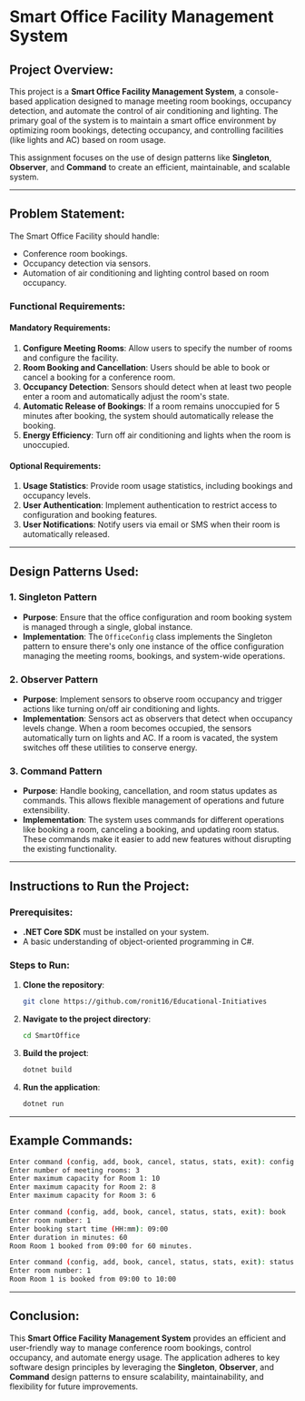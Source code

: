 # Smart Office Facility Management System

## Project Overview:

This project is a **Smart Office Facility Management System**, a console-based application designed to manage meeting room bookings, occupancy detection, and automate the control of air conditioning and lighting. The primary goal of the system is to maintain a smart office environment by optimizing room bookings, detecting occupancy, and controlling facilities (like lights and AC) based on room usage.

This assignment focuses on the use of design patterns like **Singleton**, **Observer**, and **Command** to create an efficient, maintainable, and scalable system.

---

## Problem Statement:

The Smart Office Facility should handle:
- Conference room bookings.
- Occupancy detection via sensors.
- Automation of air conditioning and lighting control based on room occupancy.

### Functional Requirements:

#### Mandatory Requirements:
1. **Configure Meeting Rooms**: Allow users to specify the number of rooms and configure the facility.
2. **Room Booking and Cancellation**: Users should be able to book or cancel a booking for a conference room.
3. **Occupancy Detection**: Sensors should detect when at least two people enter a room and automatically adjust the room's state.
4. **Automatic Release of Bookings**: If a room remains unoccupied for 5 minutes after booking, the system should automatically release the booking.
5. **Energy Efficiency**: Turn off air conditioning and lights when the room is unoccupied.

#### Optional Requirements:
1. **Usage Statistics**: Provide room usage statistics, including bookings and occupancy levels.
2. **User Authentication**: Implement authentication to restrict access to configuration and booking features.
3. **User Notifications**: Notify users via email or SMS when their room is automatically released.

---

## Design Patterns Used:

### 1. **Singleton Pattern**
- **Purpose**: Ensure that the office configuration and room booking system is managed through a single, global instance.
- **Implementation**: The `OfficeConfig` class implements the Singleton pattern to ensure there's only one instance of the office configuration managing the meeting rooms, bookings, and system-wide operations.

### 2. **Observer Pattern**
- **Purpose**: Implement sensors to observe room occupancy and trigger actions like turning on/off air conditioning and lights.
- **Implementation**: Sensors act as observers that detect when occupancy levels change. When a room becomes occupied, the sensors automatically turn on lights and AC. If a room is vacated, the system switches off these utilities to conserve energy.

### 3. **Command Pattern**
- **Purpose**: Handle booking, cancellation, and room status updates as commands. This allows flexible management of operations and future extensibility.
- **Implementation**: The system uses commands for different operations like booking a room, canceling a booking, and updating room status. These commands make it easier to add new features without disrupting the existing functionality.

---

## Instructions to Run the Project:

### Prerequisites:
- **.NET Core SDK** must be installed on your system.
- A basic understanding of object-oriented programming in C#.

### Steps to Run:
1. **Clone the repository**:
   ```bash
   git clone https://github.com/ronit16/Educational-Initiatives
   ```
2. **Navigate to the project directory**:
   ```bash
   cd SmartOffice
   ```
3. **Build the project**:
   ```bash
   dotnet build
   ```
4. **Run the application**:
   ```bash
   dotnet run
   ```

---

## Example Commands:

```bash
Enter command (config, add, book, cancel, status, stats, exit): config
Enter number of meeting rooms: 3
Enter maximum capacity for Room 1: 10
Enter maximum capacity for Room 2: 8
Enter maximum capacity for Room 3: 6
```

```bash
Enter command (config, add, book, cancel, status, stats, exit): book
Enter room number: 1
Enter booking start time (HH:mm): 09:00
Enter duration in minutes: 60
Room Room 1 booked from 09:00 for 60 minutes.
```

```bash
Enter command (config, add, book, cancel, status, stats, exit): status
Enter room number: 1
Room Room 1 is booked from 09:00 to 10:00
```

---

## Conclusion:

This **Smart Office Facility Management System** provides an efficient and user-friendly way to manage conference room bookings, control occupancy, and automate energy usage. The application adheres to key software design principles by leveraging the **Singleton**, **Observer**, and **Command** design patterns to ensure scalability, maintainability, and flexibility for future improvements.

